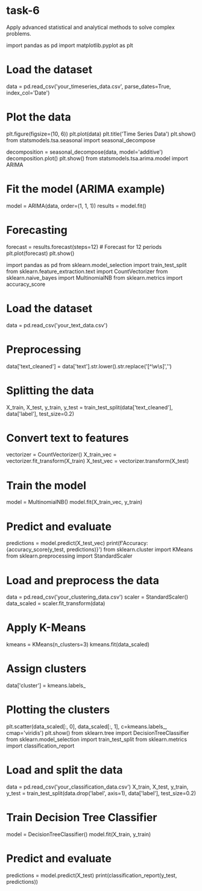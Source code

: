 # task-6
Apply advanced statistical and analytical methods to solve complex problems.

import pandas as pd
import matplotlib.pyplot as plt

# Load the dataset
data = pd.read_csv('your_timeseries_data.csv', parse_dates=True, index_col='Date')

# Plot the data
plt.figure(figsize=(10, 6))
plt.plot(data)
plt.title('Time Series Data')
plt.show()
from statsmodels.tsa.seasonal import seasonal_decompose

decomposition = seasonal_decompose(data, model='additive')
decomposition.plot()
plt.show()
from statsmodels.tsa.arima.model import ARIMA

# Fit the model (ARIMA example)
model = ARIMA(data, order=(1, 1, 1))
results = model.fit()

# Forecasting
forecast = results.forecast(steps=12)  # Forecast for 12 periods
plt.plot(forecast)
plt.show()


import pandas as pd
from sklearn.model_selection import train_test_split
from sklearn.feature_extraction.text import CountVectorizer
from sklearn.naive_bayes import MultinomialNB
from sklearn.metrics import accuracy_score

# Load the dataset
data = pd.read_csv('your_text_data.csv')

# Preprocessing
data['text_cleaned'] = data['text'].str.lower().str.replace('[^\w\s]','')

# Splitting the data
X_train, X_test, y_train, y_test = train_test_split(data['text_cleaned'], data['label'], test_size=0.2)
# Convert text to features
vectorizer = CountVectorizer()
X_train_vec = vectorizer.fit_transform(X_train)
X_test_vec = vectorizer.transform(X_test)

# Train the model
model = MultinomialNB()
model.fit(X_train_vec, y_train)

# Predict and evaluate
predictions = model.predict(X_test_vec)
print(f'Accuracy: {accuracy_score(y_test, predictions)}')
from sklearn.cluster import KMeans
from sklearn.preprocessing import StandardScaler

# Load and preprocess the data
data = pd.read_csv('your_clustering_data.csv')
scaler = StandardScaler()
data_scaled = scaler.fit_transform(data)

# Apply K-Means
kmeans = KMeans(n_clusters=3)
kmeans.fit(data_scaled)

# Assign clusters
data['cluster'] = kmeans.labels_

# Plotting the clusters
plt.scatter(data_scaled[:, 0], data_scaled[:, 1], c=kmeans.labels_, cmap='viridis')
plt.show()
from sklearn.tree import DecisionTreeClassifier
from sklearn.model_selection import train_test_split
from sklearn.metrics import classification_report

# Load and split the data
data = pd.read_csv('your_classification_data.csv')
X_train, X_test, y_train, y_test = train_test_split(data.drop('label', axis=1), data['label'], test_size=0.2)

# Train Decision Tree Classifier
model = DecisionTreeClassifier()
model.fit(X_train, y_train)

# Predict and evaluate
predictions = model.predict(X_test)
print(classification_report(y_test, predictions))
